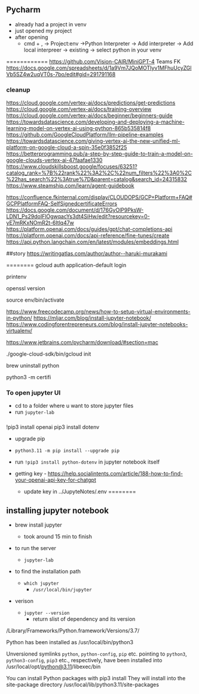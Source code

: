 


## Pycharm
- already had a project in venv
- just opened my project 
- after opening 
	- cmd + , -> Project:env ->Python Interpreter -> Add interpreter -> Add local interpreer -> existing -> select python in your venv


============
https://github.com/Vision-CAIR/MiniGPT-4
Teams FK https://docs.google.com/spreadsheets/d/1a9Vm7JQoMOTIyv1MFhuUcyZGlVb5SZ4w2uqVT0s-7bo/edit#gid=291791168


### cleanup
https://cloud.google.com/vertex-ai/docs/predictions/get-predictions
https://cloud.google.com/vertex-ai/docs/training-overview
https://cloud.google.com/vertex-ai/docs/beginner/beginners-guide
https://towardsdatascience.com/developing-and-deploying-a-machine-learning-model-on-vertex-ai-using-python-865b535814f8
https://github.com/GoogleCloudPlatform/llm-pipeline-examples
https://towardsdatascience.com/giving-vertex-ai-the-new-unified-ml-platform-on-google-cloud-a-spin-35e0f3852f25
https://betterprogramming.pub/a-step-by-step-guide-to-train-a-model-on-google-clouds-vertex-ai-47faafae1330
https://www.cloudskillsboost.google/focuses/63251?catalog_rank=%7B%22rank%22%3A2%2C%22num_filters%22%3A0%2C%22has_search%22%3Atrue%7D&parent=catalog&search_id=24315832
https://www.steamship.com/learn/agent-guidebook

https://confluence.fkinternal.com/display/CLOUDOPS/GCP+Platform+FAQ#GCPPlatformFAQ-SelfSignedcertificateErrors
https://docs.google.com/document/d/176GyOlP9PksW-LDN1_Ps29doIFlOgwqacYs3dt4SiHw/edit?resourcekey=0-yE7mRKxNOmR2t-6Itlq47w
https://platform.openai.com/docs/guides/gpt/chat-completions-api
https://platform.openai.com/docs/api-reference/fine-tunes/create
https://api.python.langchain.com/en/latest/modules/embeddings.html

##story
https://writingatlas.com/author/author--haruki-murakami

========
gcloud auth application-default login

printenv

openssl version

source env/bin/activate

https://www.freecodecamp.org/news/how-to-setup-virtual-environments-in-python/
https://mljar.com/blog/install-jupyter-notebook/
https://www.codingforentrepreneurs.com/blog/install-jupyter-notebooks-virtualenv/


https://www.jetbrains.com/pycharm/download/#section=mac

./google-cloud-sdk/bin/gcloud init


brew uninstall python

python3 -m certifi



### To open jupyter UI
- cd to a folder where u want to store jupyter files
-  run `jupyter-lab`


###
!pip3 install openai
pip3 install dotenv

- upgrade pip
- `python3.11 -m pip install --upgrade pip`

- run `!pip3 install python-dotenv` in jupyter notebook itself

- getting key - https://help.socialintents.com/article/188-how-to-find-your-openai-api-key-for-chatgpt
    - update key in ../JupyteNotes/.env
========
## installing jupyter notebook
- brew install jupyter
	- took around 15 min to finish

- to run the server
	- `jupyter-lab`

- to find the installation path 
	- `which jupyter` 
		-  `/usr/local/bin/jupyter`

- verison
	- `jupyter --version`
		- return slist of dependency and its version



/Library/Frameworks/Python.framework/Versions/3.7/

Python has been installed as
  /usr/local/bin/python3

Unversioned symlinks `python`, `python-config`, `pip` etc. pointing to
`python3`, `python3-config`, `pip3` etc., respectively, have been installed into
  /usr/local/opt/python@3.11/libexec/bin

You can install Python packages with
  pip3 install <package>
They will install into the site-package directory
  /usr/local/lib/python3.11/site-packages
